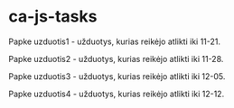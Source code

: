 # ca-js-tasks

Papke uzduotis1 - užduotys, kurias reikėjo atlikti iki 11-21.

Papke uzduotis2 - užduotys, kurias reikėjo atlikti iki 11-28.

Papke uzduotis3 - užduotys, kurias reikėjo atlikti iki 12-05.

Papke uzduotis4 - užduotys, kurias reikėjo atlikti iki 12-12.

